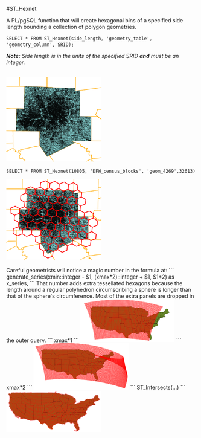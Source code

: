 #ST_Hexnet

A PL/pgSQL function that will create hexagonal bins of a specified side length bounding a collection of polygon geometries.

```PostgreSQL
SELECT * FROM ST_Hexnet(side_length, 'geometry_table', 'geometry_column', SRID);
```

_**Note:** Side length is in the units of the specified SRID **and** must be an integer._

<br>

<img src="https://raw.githubusercontent.com/DallasMorningNews/hexnet/master/examples/dallas.png" width="350px" style="max-width:50%;">

```PostgreSQL
SELECT * FROM ST_Hexnet(10805, 'DFW_census_blocks', 'geom_4269',32613)
```

<img src="https://raw.githubusercontent.com/DallasMorningNews/hexnet/master/examples/dallas_hex.png" width="350px" style="max-width:50%;">
<br><br>Careful geometrists will notice a magic number in the formula at:
```
generate_series(xmin::integer - $1, (xmax*2)::integer + $1, $1*2) as x_series,
```
That number adds extra tessellated hexagons because the length around a regular polyhedron circumscribing a sphere is longer than that of the sphere's circumference. Most of the extra panels are dropped in the outer query.
```
xmax*1
```
<img src="https://raw.githubusercontent.com/DallasMorningNews/hexnet/master/examples/usa_1x.png" width="250px" style="max-width:50%;">
```
xmax*2
```
<img src="https://raw.githubusercontent.com/DallasMorningNews/hexnet/master/examples/usa_2x.png" width="270px" style="max-width:50%;">
```
ST_Intersects(...)
```
<img src="https://raw.githubusercontent.com/DallasMorningNews/hexnet/master/examples/usa.png" width="250px" style="max-width:50%;">
